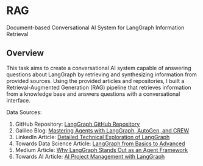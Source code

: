 # RAG
Document-based Conversational AI System for LangGraph Information Retrieval

## Overview
This task aims to create a conversational AI system capable of answering questions about LangGraph by retrieving and synthesizing information from provided sources. Using the provided articles and repositories, I built a Retrieval-Augmented Generation (RAG) pipeline that retrieves information from a knowledge base and answers questions with a conversational interface.

Data Sources:
1. GitHub Repository: [LangGraph GitHub Repository](https://github.com/langchain-ai/langgraph)
2. Galileo Blog: [Mastering Agents with LangGraph, AutoGen, and CREW](https://galileo.ai/blog/mastering-agents-langgraph-vs-autogen-vs-crew)
3. LinkedIn Article: [Detailed Technical Exploration of LangGraph](https://www.linkedin.com/pulse/langgraph-detailed-technical-exploration-ai-workflow-jagadeesan-n9woc/)
4. Towards Data Science Article: [LangGraph from Basics to Advanced](https://towardsdatascience.com/from-basics-to-advanced-exploring-langgraph-e8c1cf4db787)
5. Medium Article: [Why LangGraph Stands Out as an Agent Framework](https://medium.com/@hao.l/why-langgraph-stands-out-as-an-exceptional-agent-framework-44806d969cc6)
6. Towards AI Article: [AI Project Management with LangGraph](https://pub.towardsai.net/revolutionizing-project-management-with-ai-agents-and-langgraph-ff90951930c1)
